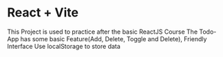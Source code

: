 # React + Vite

This Project is used to practice after the basic ReactJS Course
The Todo-App has some basic Feature(Add, Delete, Toggle and Delete), Friendly Interface
Use localStorage to store data
